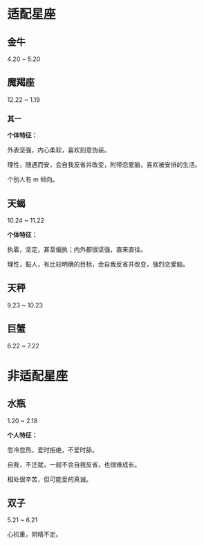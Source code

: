 # 适配星座

## 金牛

4.20 ~ 5.20

## 魔羯座

12.22 ~ 1.19

### 其一

**个体特征：**

外表坚强，内心柔软，喜欢刻意伪装。

理性，随遇而安，会自我反省并改变，附带恋爱脑，喜欢被安排的生活。

个别人有 m 倾向。

## 天蝎

10.24 ~ 11.22

**个体特征：**

执着，坚定，甚至偏执；内外都很坚强，直来直往。

理性，黏人，有比较明确的目标，会自我反省并改变，强烈恋爱脑。

## 天秤

9.23 ~ 10.23

## 巨蟹

6.22 ~ 7.22

# 非适配星座

## 水瓶

1.20 ~ 2.18

**个人特征：**

忽冷忽热，爱时拒绝，不爱时舔。

自我，不迁就，一般不会自我反省，也很难成长。

相处很辛苦，但可能爱的真诚。

## 双子

5.21 ~ 6.21

心机重，阴晴不定。


